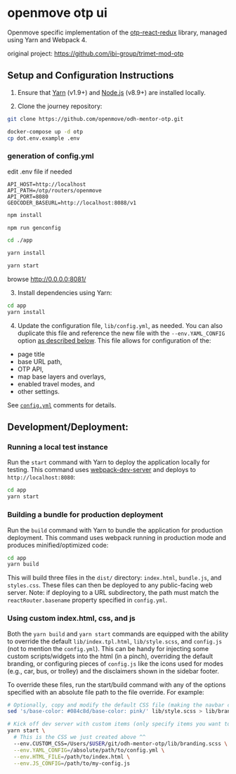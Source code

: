 
# openmove otp ui

Openmove specific implementation of the [otp-react-redux](https://github.com/opentripplanner/otp-react-redux) library, managed using Yarn and Webpack 4.

original project: https://github.com/ibi-group/trimet-mod-otp

## Setup and Configuration Instructions

1. Ensure that [Yarn](https://yarnpkg.com/en/) (v1.9+) and [Node.js](https://nodejs.org/en/) (v8.9+) are installed locally.

2. Clone the journey repository:

```bash
git clone https://github.com/openmove/odh-mentor-otp.git
```

```bash
docker-compose up -d otp
cp dot.env.example .env
```

### generation of config.yml

edit .env file if needed
```
API_HOST=http://localhost
API_PATH=/otp/routers/openmove
API_PORT=8080
GEOCODER_BASEURL=http://localhost:8088/v1
```

```bash
npm install

npm run genconfig

cd ./app

yarn install 

yarn start
```

browse http://0.0.0.0:8081/


3. Install dependencies using Yarn:

```bash
cd app
yarn install
```

4. Update the configuration file, `lib/config.yml`, as needed. You can also duplicate this file and reference the new file with the `--env.YAML_CONFIG` option [as described below](#using-custom-indexhtml-css-and-js). This file allows for configuration of the:

- page title
- base URL path,
- OTP API,
- map base layers and overlays,
- enabled travel modes, and
- other settings.

See [`config.yml`](https://github.com/openmove/odh-mentor-otp/blob/master/journey/config.yml) comments for details.

## Development/Deployment:

### Running a local test instance

Run the `start` command with Yarn to deploy the application locally for testing. This command uses [webpack-dev-server](https://github.com/webpack/webpack-dev-server) and deploys to `http://localhost:8080`:

```bash
cd app
yarn start
```

### Building a bundle for production deployment

Run the `build` command with Yarn to bundle the application for production deployment. This command uses webpack running in production mode and produces minified/optimized code:

```bash
cd app
yarn build
```

This will build three files in the `dist/` directory: `index.html`, `bundle.js`, and `styles.css`. These files can then be deployed to any public-facing web server. Note: if deploying to a URL subdirectory, the path must match the `reactRouter.basename` property specified in `config.yml`.

### Using custom index.html, css, and js

Both the `yarn build` and `yarn start` commands are equipped with the ability to override the default `lib/index.tpl.html`, `lib/style.scss`, and `config.js` (not to mention the `config.yml`). This can be handy for injecting some custom scripts/widgets into the html (in a pinch), overriding the default branding, or configuring pieces of `config.js` like the icons used for modes (e.g., car, bus, or trolley) and the disclaimers shown in the sidebar footer.

To override these files, run the start/build command with any of the options specified with an absolute file path to the file override. For example:

```bash
# Optionally, copy and modify the default CSS file (making the navbar color pink).
sed 's/base-color: #084c8d/base-color: pink/' lib/style.scss > lib/branding.scss

# Kick off dev server with custom items (only specify items you want to override).
yarn start \
  # This is the CSS we just created above ^^
  --env.CUSTOM_CSS=/Users/$USER/git/odh-mentor-otp/lib/branding.scss \
  --env.YAML_CONFIG=/absolute/path/to/config.yml \
  --env.HTML_FILE=/path/to/index.html \
  --env.JS_CONFIG=/path/to/my-config.js
```

